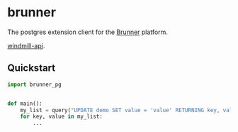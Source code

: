 # brunner

The postgres extension client for the [Brunner](https://windmill.dev) platform.

[windmill-api](https://pypi.org/project/windmill-api/).

## Quickstart

```python
import brunner_pg


def main():
    my_list = query("UPDATE demo SET value = 'value' RETURNING key, value")
    for key, value in my_list:
        ...
```
